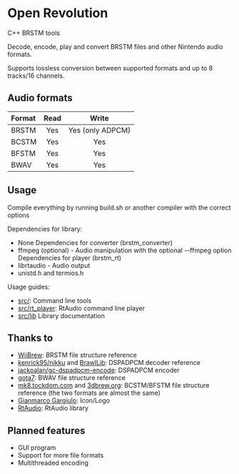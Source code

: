 # Open Revolution
C++ BRSTM tools

Decode, encode, play and convert BRSTM files and other Nintendo audio formats.

Supports lossless conversion between supported formats and up to 8 tracks/16 channels.

## Audio formats

| Format       | Read                | Write               |
|:------------ |:-------------------:|:-------------------:|
| BRSTM        | Yes                 | Yes (only ADPCM)    |
| BCSTM        | Yes                 | Yes                 |
| BFSTM        | Yes                 | Yes                 |
| BWAV         | Yes                 | Yes                 |

## Usage
Compile everything by running build.sh or another compiler with the correct options

Dependencies for library:
- None
Dependencies for converter (brstm_converter)
- ffmpeg (optional) - Audio manipulation with the optional --ffmpeg option
Dependencies for player (brstm_rt)
- librtaudio - Audio output
- unistd.h and termios.h

Usage guides:
- [src/](/src): Command line tools
- [src/rt_player](/src/rt_player): RtAudio command line player
- [src/lib](/src/lib) Library documentation

## Thanks to

- [WiiBrew](https://wiibrew.org/wiki/BRSTM_file): BRSTM file structure reference
- [kenrick95/nikku](https://github.com/kenrick95/nikku) and [BrawlLib](https://github.com/libertyernie/brawltools): DSPADPCM decoder reference
- [jackoalan/gc-dspadpcm-encode](https://github.com/jackoalan/gc-dspadpcm-encode): DSPADPCM encoder
- [gota7](https://gota7.github.io/Citric-Composer/specs/binaryWav.html): BWAV file structure reference
- [mk8.tockdom.com](http://mk8.tockdom.com/wiki/BFSTM_\(File_Format\)) and [3dbrew.org](https://www.3dbrew.org/wiki/BCSTM): BCSTM/BFSTM file structure reference (the two formats are almost the same)
- [Gianmarco Gargiulo](https://gianmarco.ga/): Icon/Logo
- [RtAudio](https://github.com/thestk/rtaudio): RtAudio library

## Planned features

- GUI program
- Support for more file formats
- Multithreaded encoding

